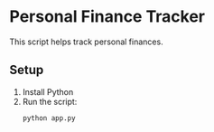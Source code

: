 # Personal Finance Tracker

This script helps track personal finances.

## Setup
1. Install Python
2. Run the script:
   ```
   python app.py
   ```
